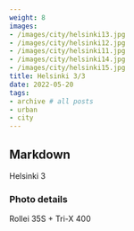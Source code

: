 ```yaml
---
weight: 8
images:
- /images/city/helsinki13.jpg
- /images/city/helsinki12.jpg
- /images/city/helsinki11.jpg
- /images/city/helsinki14.jpg
- /images/city/helsinki15.jpg
title: Helsinki 3/3
date: 2022-05-20
tags:
- archive # all posts
- urban
- city
---
```


## Markdown

Helsinki 3

### Photo details

Rollei 35S + Tri-X 400